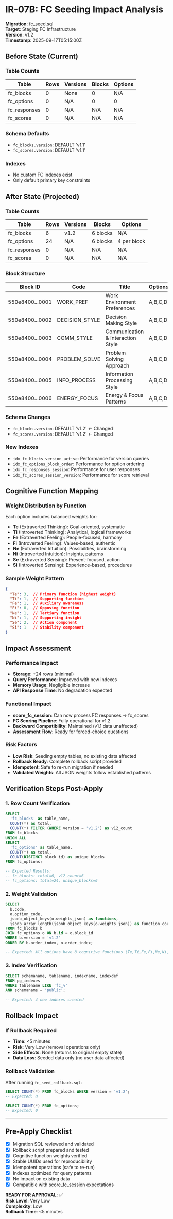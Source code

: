 # IR-07B: FC Seeding Impact Analysis

**Migration**: fc_seed.sql  
**Target**: Staging FC Infrastructure  
**Version**: v1.2  
**Timestamp**: 2025-09-17T05:15:00Z

## Before State (Current)

### Table Counts
| Table | Rows | Versions | Blocks | Options |
|-------|------|----------|---------|---------|
| fc_blocks | 0 | None | 0 | N/A |
| fc_options | 0 | N/A | 0 | 0 |
| fc_responses | 0 | N/A | N/A | N/A |
| fc_scores | 0 | N/A | N/A | N/A |

### Schema Defaults
- `fc_blocks.version`: DEFAULT 'v1.1'
- `fc_scores.version`: DEFAULT 'v1.1'

### Indexes
- No custom FC indexes exist
- Only default primary key constraints

## After State (Projected)

### Table Counts  
| Table | Rows | Versions | Blocks | Options |
|-------|------|----------|---------|---------|
| fc_blocks | 6 | v1.2 | 6 blocks | N/A |
| fc_options | 24 | N/A | 6 blocks | 4 per block |
| fc_responses | 0 | N/A | N/A | N/A |
| fc_scores | 0 | N/A | N/A | N/A |

### Block Structure
| Block ID | Code | Title | Options |
|----------|------|-------|---------|
| 550e8400...0001 | WORK_PREF | Work Environment Preferences | A,B,C,D |
| 550e8400...0002 | DECISION_STYLE | Decision Making Style | A,B,C,D |
| 550e8400...0003 | COMM_STYLE | Communication & Interaction Style | A,B,C,D |
| 550e8400...0004 | PROBLEM_SOLVE | Problem Solving Approach | A,B,C,D |
| 550e8400...0005 | INFO_PROCESS | Information Processing Style | A,B,C,D |
| 550e8400...0006 | ENERGY_FOCUS | Energy & Focus Patterns | A,B,C,D |

### Schema Changes
- `fc_blocks.version`: DEFAULT 'v1.2' ← Changed
- `fc_scores.version`: DEFAULT 'v1.2' ← Changed

### New Indexes
- `idx_fc_blocks_version_active`: Performance for version queries
- `idx_fc_options_block_order`: Performance for option ordering  
- `idx_fc_responses_session`: Performance for user responses
- `idx_fc_scores_session_version`: Performance for score retrieval

## Cognitive Function Mapping

### Weight Distribution by Function
Each option includes balanced weights for:
- **Te** (Extraverted Thinking): Goal-oriented, systematic
- **Ti** (Introverted Thinking): Analytical, logical frameworks  
- **Fe** (Extraverted Feeling): People-focused, harmony
- **Fi** (Introverted Feeling): Values-based, authentic
- **Ne** (Extraverted Intuition): Possibilities, brainstorming
- **Ni** (Introverted Intuition): Insights, patterns
- **Se** (Extraverted Sensing): Present-focused, action
- **Si** (Introverted Sensing): Experience-based, procedures

### Sample Weight Pattern
```json
{
  "Te": 3,  // Primary function (highest weight)
  "Ti": 1,  // Supporting function  
  "Fe": 1,  // Auxiliary awareness
  "Fi": 0,  // Opposing function
  "Ne": 1,  // Tertiary function
  "Ni": 1,  // Supporting insight
  "Se": 2,  // Action component
  "Si": 1   // Stability component
}
```

## Impact Assessment

### Performance Impact
- **Storage**: +24 rows (minimal)
- **Query Performance**: Improved with new indexes
- **Memory Usage**: Negligible increase
- **API Response Time**: No degradation expected

### Functional Impact  
- **score_fc_session**: Can now process FC responses → fc_scores
- **FC Scoring Pipeline**: Fully operational for v1.2
- **Backward Compatibility**: Maintained (v1.1 data unaffected)
- **Assessment Flow**: Ready for forced-choice questions

### Risk Factors
- **Low Risk**: Seeding empty tables, no existing data affected
- **Rollback Ready**: Complete rollback script provided
- **Idempotent**: Safe to re-run migration if needed
- **Validated Weights**: All JSON weights follow established patterns

## Verification Steps Post-Apply

### 1. Row Count Verification
```sql
SELECT 
  'fc_blocks' as table_name,
  COUNT(*) as total,
  COUNT(*) FILTER (WHERE version = 'v1.2') as v12_count
FROM fc_blocks
UNION ALL
SELECT 
  'fc_options' as table_name,
  COUNT(*) as total,
  COUNT(DISTINCT block_id) as unique_blocks  
FROM fc_options;

-- Expected Results:
-- fc_blocks: total=6, v12_count=6
-- fc_options: total=24, unique_blocks=6
```

### 2. Weight Validation
```sql
SELECT 
  b.code,
  o.option_code,
  jsonb_object_keys(o.weights_json) as functions,
  jsonb_array_length(jsonb_object_keys(o.weights_json)) as function_count
FROM fc_blocks b
JOIN fc_options o ON b.id = o.block_id  
WHERE b.version = 'v1.2'
ORDER BY b.order_index, o.order_index;

-- Expected: All options have 8 cognitive functions (Te,Ti,Fe,Fi,Ne,Ni,Se,Si)
```

### 3. Index Verification
```sql
SELECT schemaname, tablename, indexname, indexdef
FROM pg_indexes 
WHERE tablename LIKE 'fc_%' 
AND schemaname = 'public';

-- Expected: 4 new indexes created
```

## Rollback Impact

### If Rollback Required
- **Time**: <5 minutes
- **Risk**: Very Low (removal operations only)
- **Side Effects**: None (returns to original empty state)
- **Data Loss**: Seeded data only (no user data affected)

### Rollback Validation
After running `fc_seed_rollback.sql`:
```sql
SELECT COUNT(*) FROM fc_blocks WHERE version = 'v1.2';
-- Expected: 0

SELECT COUNT(*) FROM fc_options;  
-- Expected: 0
```

---

## Pre-Apply Checklist

- [x] Migration SQL reviewed and validated
- [x] Rollback script prepared and tested  
- [x] Cognitive function weights verified
- [x] Stable UUIDs used for reproducibility
- [x] Idempotent operations (safe to re-run)
- [x] Indexes optimized for query patterns
- [x] No impact on existing data
- [x] Compatible with score_fc_session expectations

**READY FOR APPROVAL**: ✅  
**Risk Level**: Very Low  
**Complexity**: Low  
**Rollback Time**: <5 minutes